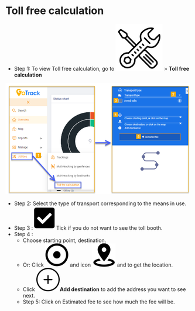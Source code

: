 # Toll free calculation

- Step 1: To view Toll free calculation, go to <span class="icon-left svg-filter-tick">![Ok](/docs/assets/images/web-interface/icon/SVG/icons8-maintenance.svg) > **Toll free calculation**

<span class="icon-left5">![Interface Web](/docs/assets/images//web-english/map/toll-free-calculation.png)


- Step 2: Select the type of transport corresponding to the means in use.
- Step 3 : <span class="icon-left svg-filter-tick">![Ok](/docs/assets/images/web-interface/icon/SVG/check-square1.svg) Tick if you do not want to see the toll booth.
- Step 4 : 
  - Choose starting point, destination.
  - Or: Click <span class="icon-left svg-filter-info">![Ok](/docs/assets/images/web-interface/icon/SVG/dot-circle.svg) and icon <span class="icon-left svg-filter-info">![Ok](/docs/assets/images/web-interface/icon/SVG/place-marker-2.svg) and to get the location.
  - Click <span class="icon-left svg-filter-info">![Ok](/docs/assets/images/web-interface/icon/SVG/plus1.svg)**Add destination** to add the address you want to see next.
  - Step 5: Click on Estimated fee to see how much the fee will be.